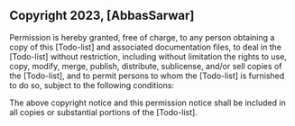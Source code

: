 ## Copyright 2023, [AbbasSarwar]
Permission is hereby granted, free of charge, to any person obtaining a copy of this [Todo-list] and associated documentation files, to deal in the [Todo-list] without restriction, including without limitation the rights to use, copy, modify, merge, publish, distribute, sublicense, and/or sell copies of the [Todo-list], and to permit persons to whom the [Todo-list] is furnished to do so, subject to the following conditions:

The above copyright notice and this permission notice shall be included in all copies or substantial portions of the [Todo-list].
